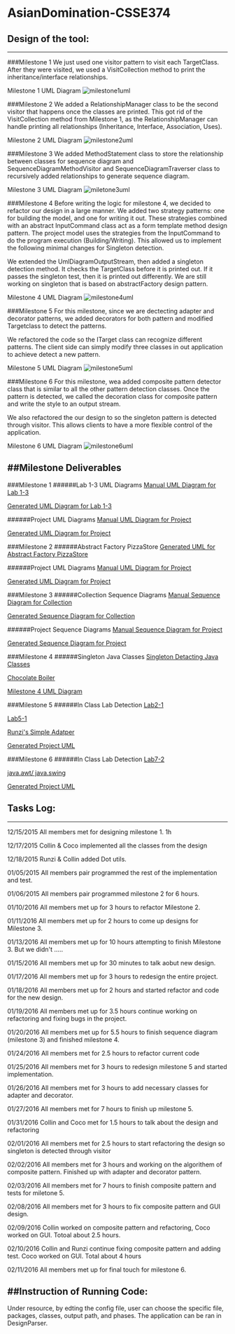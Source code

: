 # AsianDomination-CSSE374

## Design of the tool:
---
###Milestone 1 
We just used one visitor pattern to visit each TargetClass. After they were visited, we used a VisitCollection method to print the inheritance/interface relationships. 

Milestone 1 UML Diagram 
![milestone1uml](https://github.com/ctrokid/AsianDomination-CSSE374/blob/master/AsianDomination/docs/M1/Milestone1UML.jpg)

###Milestone 2
We added a RelationshipManager class to be the second visitor that happens once the classes are printed. This got rid of the VisitCollection method from Milestone 1, as the RelationshipManager can handle printing all relationships (Inheritance, Interface, Association, Uses). 

Milestone 2 UML Diagram
![milestone2uml](https://github.com/ctrokid/AsianDomination-CSSE374/blob/master/AsianDomination/docs/M2/Milestone2UML.jpg)

###Milestone 3
We added MethodStatement class to store the relationship between classes for sequence diagram and SequenceDiagramMethodVisitor and SequenceDiagramTraverser class to recursively added relationships to generate sequence diagram. 

Milestone 3 UML Diagram
![miletone3uml](https://github.com/ctrokid/AsianDomination-CSSE374/blob/master/AsianDomination/docs/M3/Milestone3UML.jpg)


###Milestone 4
Before writing the logic for milestone 4, we decided to refactor our design in a large manner. We added two strategy patterns: one for building the model, and one for writing it out. These strategies combined with an abstract InputCommand class act as a form template method design pattern. The project model uses the strategies from the InputCommand to do the program execution (Building/Writing). This allowed us to implement the following minimal changes for Singleton detection.

We extended the UmlDiagramOutputStream, then added a singleton detection method. It checks the TargetClass before it is printed out. If it passes the singleton test, then it is printed out differently. We are still working on singleton that is based on abstractFactory design pattern.

Milestone 4 UML Diagram
![milestone4uml](https://github.com/ctrokid/AsianDomination-CSSE374/blob/master/AsianDomination/docs/M4/Milestone4UML.jpg)


###Milestone 5
For this milestone, since we are dectecting adapter and decorator patterns, we added decorators for both pattern and modified Targetclass to detect the patterns. 

We refactored the code so the ITarget class can recognize different patterns. The client side can simply modify three classes in out application to achieve detect a new pattern. 

Milestone 5 UML Diagram
![milestone5uml](https://github.com/ctrokid/AsianDomination-CSSE374/blob/master/AsianDomination/docs/M5/MilestoneManual5UML.png)

###Milestone 6
For this milestone, wea added composite pattern detector class that is similar to all the other pattern detection classes. Once the pattern is detected, we called the decoration class for composite pattern and write the style to an output stream. 

We also refactored the our design to so the singleton pattern is detected through visitor. This allows clients to have a more flexible control of the application.

Milestone 6 UML Diagram
![milestone6uml](https://github.com/ctrokid/AsianDomination-CSSE374/blob/master/AsianDomination/docs/M7/Milestone7UML.jpg)

##Milestone Deliverables
---
###Milestone 1
######Lab 1-3 UML Diagrams
[Manual UML Diagram for Lab 1-3](https://github.com/ctrokid/AsianDomination-CSSE374/blob/master/AsianDomination/docs/M1/M1lab1-3ManualUML.PNG)

[Generated UML Diagram for Lab 1-3](https://github.com/ctrokid/AsianDomination-CSSE374/blob/master/AsianDomination/docs/M1/M1lab1-3GeneratedUML.pdf)

######Project UML Diagrams
[Manual UML Diagram for Project](https://github.com/ctrokid/AsianDomination-CSSE374/blob/master/AsianDomination/docs/M1/Milestone1UML.jpg)

[Generated UML Diagram for Project](https://github.com/ctrokid/AsianDomination-CSSE374/blob/master/AsianDomination/docs/M1/M1projectGeneratedUML.pdf)

###Milestone 2
######Abstract Factory PizzaStore
[Generated UML for Abstract Factory PizzaStore](https://github.com/ctrokid/AsianDomination-CSSE374/blob/master/AsianDomination/docs/M2/M2AbstractFactoryPizzaStoreUML.pdf)

######Project UML Diagrams
[Manual UML Diagram for Project](https://github.com/ctrokid/AsianDomination-CSSE374/blob/master/AsianDomination/docs/M2/Milestone2UML.jpg)

[Generated UML Diagram for Project](https://github.com/ctrokid/AsianDomination-CSSE374/blob/master/AsianDomination/docs/M2/M2ProjectGeneratedUML.pdf)

###Milestone 3
######Collection Sequence Diagrams
[Manual Sequence Diagram for Collection](https://github.com/ctrokid/AsianDomination-CSSE374/blob/master/AsianDomination/docs/M3/M3CollectionManualSequence.png)

[Generated Sequence Diagram for Collection](https://github.com/ctrokid/AsianDomination-CSSE374/blob/master/AsianDomination/demo_diagrams/M3CollectionsSD.PNG)

######Project Sequence Diagrams
[Manual Sequence Diagram for Project](https://github.com/ctrokid/AsianDomination-CSSE374/blob/master/AsianDomination/docs/M3/M3ProjectManualSequence.jpg)

[Generated Sequence Diagram for Project](https://github.com/ctrokid/AsianDomination-CSSE374/blob/master/AsianDomination/demo_diagrams/ProjectSD.PNG)

###Milestone 4
######Singleton Java Classes
[Singleton Detacting Java Classes](https://github.com/ctrokid/AsianDomination-CSSE374/blob/master/AsianDomination/docs/M4/AutomatedSingletonTest.png)

[Chocolate Boiler](https://github.com/ctrokid/AsianDomination-CSSE374/blob/master/AsianDomination/docs/M4/SingletonTest.png)

[Milestone 4 UML Diagram](https://github.com/ctrokid/AsianDomination-CSSE374/blob/master/AsianDomination/docs/M4/Milestone4UML.jpg)

###Milestone 5
######In Class Lab Detection
[Lab2-1](https://github.com/ctrokid/AsianDomination-CSSE374/blob/master/AsianDomination/docs/M5/M5Lab2.png)

[Lab5-1](https://github.com/ctrokid/AsianDomination-CSSE374/blob/master/AsianDomination/docs/M5/M5Lab5.png)

[Runzi's Simple Adatper](https://github.com/ctrokid/AsianDomination-CSSE374/blob/master/AsianDomination/docs/M5/SimpleAdapterTest.png)

[Generated Project UML](https://github.com/ctrokid/AsianDomination-CSSE374/blob/master/AsianDomination/docs/M5/Milestone5-GeneratedUML.png)

###Milestone 6
######In Class Lab Detection
[Lab7-2](https://github.com/ctrokid/AsianDomination-CSSE374/blob/master/AsianDomination/docs/M6/M6Lab7.png)

[java.awt/ java.swing](https://github.com/ctrokid/AsianDomination-CSSE374/blob/master/AsianDomination/docs/M7/Milestone6SwingAwtComposite.png)

[Generated Project UML](https://github.com/ctrokid/AsianDomination-CSSE374/blob/master/AsianDomination/docs/M6/ProjectGeneratedUML.png)


## Tasks Log:
---
12/15/2015
All members met for designing milestone 1. 
1h

12/17/2015
Collin & Coco implemented all the classes from the design

12/18/2015
Runzi & Collin added Dot utils.

01/05/2015
All members pair programmed the rest of the implementation and test.

01/06/2015
All members pair programmed milestone 2 for 6 hours.

01/10/2016
All members met up for 3 hours to refactor Milestone 2.

01/11/2016
All members met up for 2 hours to come up designs for Milestone 3.

01/13/2016
All members met up for 10 hours attempting to finish Milestone 3. But we didn't .....

01/15/2016
All members met up for 30 minutes to talk aobut new design.

01/17/2016
All members met up for 3 hours to redesign the entire project.

01/18/2016
All members met up for 2 hours and started refactor and code for the new design.

01/19/2016
All members met up for 3.5 hours continue working on refactoring and fixing bugs in the project.

01/20/2016
All members met up for 5.5 hours to finish sequence diagram (milestone 3) and finished milestone 4.

01/24/2016
All members met for 2.5 hours to refactor current code

01/25/2016
All members met for 3 hours to redesign milestone 5 and started implementation.

01/26/2016
All members met for 3 hours to add necessary classes for adapter and decorator.

01/27/2016
All members met for 7 hours to finish up milestone 5. 

01/31/2016
Collin and Coco met for 1.5 hours to talk about the design and refactoring

02/01/2016
All members met for 2.5 hours to start refactoring the design so singleton is detected through visitor

02/02/2016
All members met for 3 hours and working on the algorithem of composite pattern. Finished up with adapter and decorator pattern.

02/03/2016
All members met for 7 hours to finish composite pattern and tests for miletone 5.

02/08/2016
All members met for 3 hours to fix composite pattern and GUI design.

02/09/2016
Collin worked on composite pattern and refactoring, Coco worked on GUI. Totoal about 2.5 hours.

02/10/2016
Collin and Runzi continue fixing composite pattern and adding test. Coco worked on GUI. Total about 4 hours

02/11/2016
All members met up for final touch for milestone 6.

##Instruction of Running Code:
---
Under resource, by edting the config file, user can choose the specific file, packages, classes, output path, and phases. The application can be ran in DesignParser.
